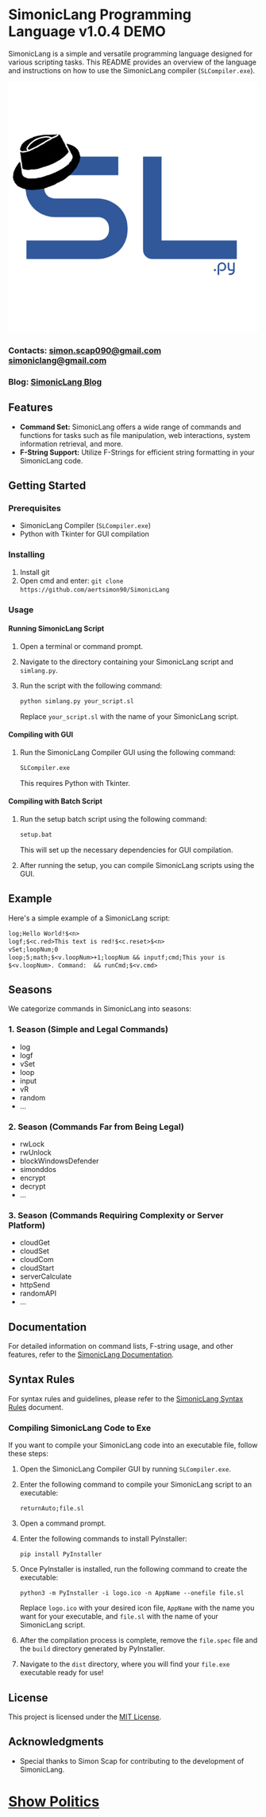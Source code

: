 # SimonicLang Programming Language v1.0.4 DEMO

SimonicLang is a simple and versatile programming language designed for various scripting tasks. This README provides an overview of the language and instructions on how to use the SimonicLang compiler (`SLCompiler.exe`).

![SimonicLang Logo](logo.ico)

### Contacts: simon.scap090@gmail.com simoniclang@gmail.com
### Blog: [SimonicLang Blog](http://simoniclang.blogspot.com)
## Features

- **Command Set:** SimonicLang offers a wide range of commands and functions for tasks such as file manipulation, web interactions, system information retrieval, and more.
- **F-String Support:** Utilize F-Strings for efficient string formatting in your SimonicLang code.

## Getting Started

### Prerequisites

- SimonicLang Compiler (`SLCompiler.exe`)
- Python with Tkinter for GUI compilation

### Installing

1. Install git
2. Open cmd and enter: ```git clone https://github.com/aertsimon90/SimonicLang```

### Usage

#### Running SimonicLang Script

1. Open a terminal or command prompt.
2. Navigate to the directory containing your SimonicLang script and `simlang.py`.
3. Run the script with the following command:

   ```bash
   python simlang.py your_script.sl
   ```

   Replace `your_script.sl` with the name of your SimonicLang script.

#### Compiling with GUI

1. Run the SimonicLang Compiler GUI using the following command:

   ```bash
   SLCompiler.exe
   ```

   This requires Python with Tkinter.

#### Compiling with Batch Script

1. Run the setup batch script using the following command:

   ```bash
   setup.bat
   ```

   This will set up the necessary dependencies for GUI compilation.

2. After running the setup, you can compile SimonicLang scripts using the GUI.

## Example

Here's a simple example of a SimonicLang script:

```simoniclang
log;Hello World!$<n>
logf;$<c.red>This text is red!$<c.reset>$<n>
vSet;loopNum;0
loop;5;math;$<v.loopNum>+1;loopNum && inputf;cmd;This your is $<v.loopNum>. Command:  && runCmd;$<v.cmd>
```

## Seasons

We categorize commands in SimonicLang into seasons:

### 1. Season (Simple and Legal Commands)
- log
- logf
- vSet
- loop
- input
- vR
- random
- ...

### 2. Season (Commands Far from Being Legal)
- rwLock
- rwUnlock
- blockWindowsDefender
- simonddos
- encrypt
- decrypt
- ...

### 3. Season (Commands Requiring Complexity or Server Platform)
- cloudGet
- cloudSet
- cloudCom
- cloudStart
- serverCalculate
- httpSend
- randomAPI
- ...

## Documentation

For detailed information on command lists, F-string usage, and other features, refer to the [SimonicLang Documentation](https://github.com/aertsimon90/SimonicLang/blob/main/documentation.txt).

## Syntax Rules

For syntax rules and guidelines, please refer to the [SimonicLang Syntax Rules](/SYNTAXRULES.md) document.

### Compiling SimonicLang Code to Exe

If you want to compile your SimonicLang code into an executable file, follow these steps:

1. Open the SimonicLang Compiler GUI by running `SLCompiler.exe`.
2. Enter the following command to compile your SimonicLang script to an executable:

   ```
   returnAuto;file.sl
   ```

3. Open a command prompt.
4. Enter the following commands to install PyInstaller:

   ```
   pip install PyInstaller
   ```

5. Once PyInstaller is installed, run the following command to create the executable:

   ```
   python3 -m PyInstaller -i logo.ico -n AppName --onefile file.sl
   ```

   Replace `logo.ico` with your desired icon file, `AppName` with the name you want for your executable, and `file.sl` with the name of your SimonicLang script.

6. After the compilation process is complete, remove the `file.spec` file and the `build` directory generated by PyInstaller.

7. Navigate to the `dist` directory, where you will find your `file.exe` executable ready for use!

## License

This project is licensed under the [MIT License](https://github.com/aertsimon90/SimonicLang/blob/main/LICENSE).

## Acknowledgments

- Special thanks to Simon Scap for contributing to the development of SimonicLang.

# [Show Politics](https://github.com/aertsimon90/politics/blob/main/README.md)
